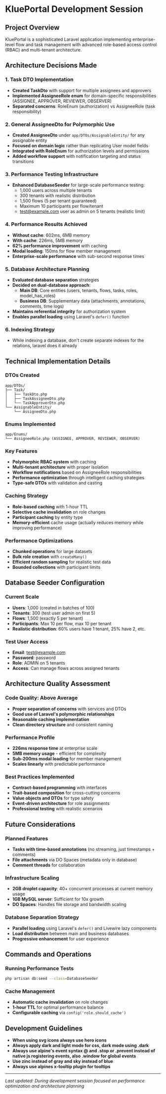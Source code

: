 # KluePortal Development Session

## Project Overview
KluePortal is a sophisticated Laravel application implementing enterprise-level flow and task management with advanced role-based access control (RBAC) and multi-tenant architecture.

## Architecture Decisions Made

### 1. Task DTO Implementation
- **Created TaskDto** with support for multiple assignees and approvers
- **Implemented AssigneeRole enum** for domain-specific responsibilities (ASSIGNEE, APPROVER, REVIEWER, OBSERVER)
- **Separated concerns**: RoleEnum (authorization) vs AssigneeRole (task responsibility)

### 2. General AssigneeDto for Polymorphic Use
- **Created AssigneeDto** under `app/DTOs/AssignableEntity/` for any assignable entity
- **Focused on domain logic** rather than replicating User model fields
- **Integrated with RoleEnum** for authorization levels and permissions
- **Added workflow support** with notification targeting and status transitions

### 3. Performance Testing Infrastructure
- **Enhanced DatabaseSeeder** for large-scale performance testing:
  - 1,000 users across multiple tenants
  - 300 tenants with realistic distribution
  - 1,500 flows (5 per tenant guaranteed)
  - Maximum 10 participants per flow/tenant
  - test@example.com user as admin on 5 tenants (realistic limit)

### 4. Performance Results Achieved
- **Without cache**: 602ms, 6MB memory
- **With cache**: 226ms, 5MB memory
- **62% performance improvement** with caching
- **Modal loading**: 150ms for flow member management
- **Enterprise-scale performance** with sub-second response times

### 5. Database Architecture Planning
- **Evaluated database separation** strategies
- **Decided on dual-database approach**:
  - **Main DB**: Core entities (users, tenants, flows, tasks, roles, model_has_roles)
  - **Business DB**: Supplementary data (attachments, annotations, comments, time logs)
- **Maintains referential integrity** for authorization system
- **Enables parallel loading** using Laravel's `defer()` function

### 6. Indexing Strategy
- While indexing a database, don't create separate indexes for the relations, laravel does it already

## Technical Implementation Details

### DTOs Created
```
app/DTOs/
├── Task/
│   ├── TaskDto.php
│   ├── TaskAssigneeDto.php
│   └── TaskApproverDto.php
└── AssignableEntity/
    └── AssigneeDto.php
```

### Enums Implemented
```
app/Enums/
└── AssigneeRole.php (ASSIGNEE, APPROVER, REVIEWER, OBSERVER)
```

### Key Features
- **Polymorphic RBAC system** with caching
- **Multi-tenant architecture** with proper isolation
- **Workflow notifications** based on AssigneeRole responsibilities
- **Performance optimization** through intelligent caching strategies
- **Type-safe DTOs** with validation and casting

### Caching Strategy
- **Role-based caching** with 1-hour TTL
- **Selective cache invalidation** on role changes
- **Participant caching** by entity type
- **Memory-efficient** cache usage (actually reduces memory while improving performance)

### Performance Optimizations
- **Chunked operations** for large datasets
- **Bulk role creation** with `createMany()`
- **Efficient random sampling** for realistic test data
- **Bounded collections** with participant limits

## Database Seeder Configuration

### Current Scale
- **Users**: 1,000 (created in batches of 100)
- **Tenants**: 300 (test user admin on first 5)
- **Flows**: 1,500 (exactly 5 per tenant)
- **Participants**: Max 10 per flow, max 10 per tenant
- **Realistic distribution**: 60% users have 1 tenant, 25% have 2, etc.

### Test User Access
- **Email**: test@example.com
- **Password**: password
- **Role**: ADMIN on 5 tenants
- **Access**: Can manage flows across assigned tenants

## Architecture Quality Assessment

### Code Quality: Above Average
- **Proper separation of concerns** with services and DTOs
- **Good use of Laravel's polymorphic relationships**
- **Reasonable caching implementation**
- **Clean directory structure** and consistent naming

### Performance Profile
- **226ms response time** at enterprise scale
- **5MB memory usage** - efficient for complexity
- **Sub-200ms modal loading** for member management
- **Scales linearly** with predictable performance

### Best Practices Implemented
- **Contract-based programming** with interfaces
- **Trait-based composition** for cross-cutting concerns
- **Value objects and DTOs** for type safety
- **Event-driven architecture** for role assignments
- **Professional testing** with realistic scenarios

## Future Considerations

### Planned Features
- **Tasks with time-based annotations** (no streaming, just timestamps + comments)
- **File attachments** via DO Spaces (metadata only in database)
- **Comment threads** for collaboration

### Infrastructure Scaling
- **2GB droplet capacity**: 40+ concurrent processes at current memory usage
- **1GB MySQL server**: Sufficient for 10x growth
- **DO Spaces**: Handles file storage and bandwidth scaling

### Database Separation Strategy
- **Parallel loading** using Laravel's `defer()` and Livewire lazy components
- **Load distribution** between main and business databases
- **Progressive enhancement** for user experience

## Commands and Operations

### Running Performance Tests
```bash
php artisan db:seed --class=DatabaseSeeder
```

### Cache Management
- **Automatic cache invalidation** on role changes
- **1-hour TTL** for optimal performance balance
- **Configurable caching** via `config('role.should_cache')`

## Development Guidelines

- **When using svg icons always use hero icons**
- **Always apply dark and light mode for css, dark mode using .dark**
- **Always use alpine's event syntax @ and .stop or .prevent instead of native js registering events, also .window for global events**
- **Use zinc instead of gray and sky instead of blue**
- **Always use alpines x-tooltip plugin for tooltips**

---

*Last updated: During development session focused on performance optimization and architecture planning*